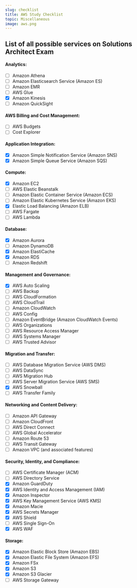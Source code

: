 ```yaml
---
slug: checklist
title: AWS Study Checklist
topic: Miscellaneous
image: aws.png
---
```

## List of all possible services on Solutions Architect Exam
#### Analytics:
- [ ] Amazon Athena
- [ ] Amazon Elasticsearch Service (Amazon ES)
- [ ] Amazon EMR
- [ ] AWS Glue
- [X] Amazon Kinesis
- [ ] Amazon QuickSight
#### AWS Billing and Cost Management:
- [ ] AWS Budgets
- [ ] Cost Explorer
#### Application Integration:
- [X] Amazon Simple Notification Service (Amazon SNS)
- [X] Amazon Simple Queue Service (Amazon SQS)
#### Compute:
- [X] Amazon EC2
- [ ] AWS Elastic Beanstalk
- [ ] Amazon Elastic Container Service (Amazon ECS)
- [ ] Amazon Elastic Kubernetes Service (Amazon EKS)
- [X] Elastic Load Balancing (Amazon ELB)
- [ ] AWS Fargate
- [ ] AWS Lambda
#### Database:
- [X] Amazon Aurora
- [ ] Amazon DynamoDB
- [X] Amazon ElastiCache
- [X] Amazon RDS
- [ ] Amazon Redshift
#### Management and Governance:
- [X] AWS Auto Scaling
- [ ] AWS Backup
- [ ] AWS CloudFormation
- [ ] AWS CloudTrail
- [ ] Amazon CloudWatch
- [ ] AWS Config
- [ ] Amazon EventBridge (Amazon CloudWatch Events)
- [ ] AWS Organizations
- [ ] AWS Resource Access Manager
- [ ] AWS Systems Manager
- [ ] AWS Trusted Advisor
#### Migration and Transfer:
- [ ] AWS Database Migration Service (AWS DMS)
- [ ] AWS DataSync
- [ ] AWS Migration Hub
- [ ] AWS Server Migration Service (AWS SMS)
- [X] AWS Snowball
- [ ] AWS Transfer Family
#### Networking and Content Delivery:
- [ ] Amazon API Gateway
- [ ] Amazon CloudFront
- [ ] AWS Direct Connect
- [ ] AWS Global Accelerator
- [ ] Amazon Route 53
- [ ] AWS Transit Gateway
- [ ] Amazon VPC (and associated features)
#### Security, Identity, and Compliance:
- [ ] AWS Certificate Manager (ACM)
- [ ] AWS Directory Service
- [X] Amazon GuardDuty
- [X] AWS Identity and Access Management (IAM)
- [X] Amazon Inspector
- [X] AWS Key Management Service (AWS KMS)
- [X] Amazon Macie
- [X] AWS Secrets Manager
- [X] AWS Shield
- [ ] AWS Single Sign-On
- [X] AWS WAF
#### Storage:
- [X] Amazon Elastic Block Store (Amazon EBS)
- [X] Amazon Elastic File System (Amazon EFS)
- [X] Amazon FSx
- [X] Amazon S3
- [X] Amazon S3 Glacier
- [ ] AWS Storage Gateway

<!-- ## List of content covered in AWS Developer Associate Exam
#### Analytics:
- [ ] Amazon Elasticsearch Service (Amazon ES)
- [ ] Amazon Kinesis
#### Application Integration:
- [ ] Amazon EventBridge (Amazon CloudWatch Events)
- [ ] Amazon Simple Notification Service (Amazon SNS)
- [ ] Amazon Simple Queue Service (Amazon SQS)
- [ ] AWS Step Functions
#### Compute:
- [X] Amazon EC2
- [ ] AWS Elastic Beanstalk
- [ ] AWS Lambda
#### Containers:
- [ ] Amazon Elastic Container Registry (Amazon ECR)
- [ ] Amazon Elastic Container Service (Amazon ECS)
- [ ] Amazon Elastic Kubernetes Services (Amazon EKS)
#### Database:
- [ ] Amazon DynamoDB
- [ ] Amazon ElastiCache
- [ ] Amazon RDS
#### Developer Tools:
- [ ] AWS CodeArtifact
- [ ] AWS CodeBuild
- [ ] AWS CodeCommit
- [ ] AWS CodeDeploy
- [ ] Amazon CodeGuru
- [ ] AWS CodePipeline
- [ ] AWS CodeStar
- [ ] AWS Fault Injection Simulator
- [ ] AWS X-Ray
#### Management and Governance:
- [ ] AWS CloudFormation
- [ ] Amazon CloudWatch
#### Networking and Content Delivery:
- [ ] Amazon API Gateway
- [ ] Amazon CloudFront
- [ ] Elastic Load Balancing
#### Security, Identity, and Compliance:
- [ ] Amazon Cognito
- [ ] AWS Identity and Access Management (IAM)
- [ ] AWS Key Management Service (AWS KMS)
#### Storage:
- [ ] Amazon S3 -->

